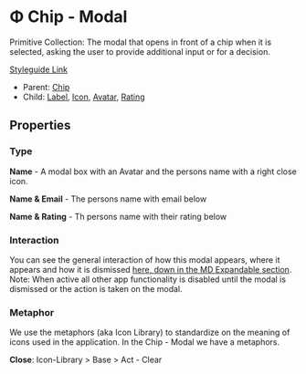 # Φ Chip - Modal

Primitive Collection: The modal that opens in front of a chip when it is selected, asking the user to provide additional input or for a decision.

[Styleguide Link](https://zpl.io/boAY9QZ)

* Parent: [Chip](./)
* Child: [Label](../label.md), [Icon](../icon.md), [Avatar](../avatar/), [Rating](../rating/)

## Properties

### Type

**Name** - A modal box with an Avatar and the persons name with a right close icon.

**Name & Email** - The persons name with email below

**Name & Rating** - Th persons name with their rating below

### Interaction

You can see the general interaction of how this modal appears, where it appears and how it is dismissed [here, down in the MD Expandable section](https://material.io/components/chips#input-chips). Note: When active all other app functionality is disabled until the modal is dismissed or the action is taken on the modal.

### Metaphor

We use the metaphors (aka Icon Library) to standardize on the meaning of icons used in the application. In the Chip - Modal we have a metaphors.

**Close**: Icon-Library > Base > Act - Clear
